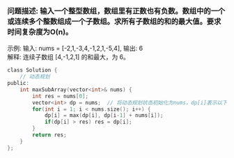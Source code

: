 ### 问题描述: 输入一个整型数组，数组里有正数也有负数。数组中的一个或连续多个整数组成一个子数组。求所有子数组的和的最大值。要求时间复杂度为O(n)。
示例: 输入: nums = [-2,1,-3,4,-1,2,1,-5,4], 输出: 6  
解释: 连续子数组 [4,-1,2,1] 的和最大，为 6。

```c
class Solution {
    // 动态规划
public:
    int maxSubArray(vector<int>& nums) {
        int res = nums[0];
        vector<int> dp = nums;  // 将动态规划状态初始化为nums，dp[i]表示以下标为i的元素结尾的子数组的最大和
        for(int i = 1; i < nums.size(); i++) {
            dp[i] = max(dp[i], dp[i-1] + nums[i]);
            if(dp[i] > res) res = dp[i];
        }
        return res;
    }
};
```